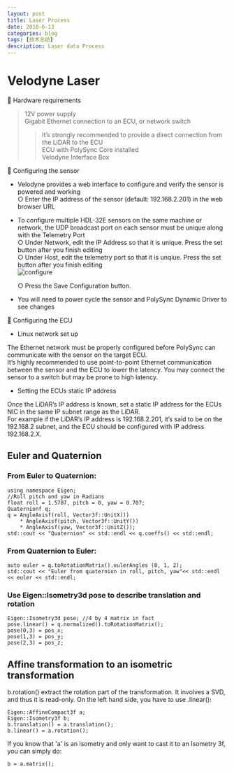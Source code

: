 ```yaml
---
layout: post
title: Laser Process
date: 2018-6-13
categories: blog
tags: [技术总结]
description: Laser data Process
---
```


# Velodyne Laser

:octopus: Hardware requirements  
> 12V power supply  
> Gigabit Ethernet connection to an ECU, or network switch  
>> It’s strongly recommended to provide a direct connection from the LiDAR to the ECU  
> ECU with PolySync Core installed  
> Velodyne Interface Box  

:camel: Configuring the sensor  
* Velodyne provides a web interface to configure and verify the sensor is powered and working  
    ○ Enter the IP address of the sensor (default: 192.168.2.201) in the web browser URL

* To configure multiple HDL-32E sensors on the same machine or network, the UDP broadcast port on each sensor must be unique along with the Telemetry Port  
    ○ Under Network, edit the IP Address so that it is unique. Press the set button after you finish editing  
    ○ Under Host, edit the telemetry port so that it is unqiue. Press the set button after you finish editing  
  ![configure](http://docs.polysync.io/images/velodyne_web_interface_2.png)
    
    ○ Press the Save Configuration button.  
* You will need to power cycle the sensor and PolySync Dynamic Driver to see changes

:dog: Configuring the ECU

* Linux network set up

The Ethernet network must be properly configured before PolySync can communicate with the sensor on the target ECU.  
It’s highly recommended to use point-to-point Ethernet communication between the sensor and the ECU to lower the latency. You may connect the sensor to a switch but may be prone to high latency.  

* Setting the ECUs static IP address

Once the LiDAR’s IP address is known, set a static IP address for the ECUs NIC in the same IP subnet range as the LiDAR.  
For example if the LiDAR’s IP address is 192.168.2.201, it’s said to be on the 192.168.2 subnet, and the ECU should be configured with IP address 192.168.2.X.  


## Euler and Quaternion

### From Euler to Quaternion:

```
using namespace Eigen;
//Roll pitch and yaw in Radians
float roll = 1.5707, pitch = 0, yaw = 0.707;    
Quaternionf q;
q = AngleAxisf(roll, Vector3f::UnitX())
    * AngleAxisf(pitch, Vector3f::UnitY())
    * AngleAxisf(yaw, Vector3f::UnitZ());
std::cout << "Quaternion" << std::endl << q.coeffs() << std::endl;
```

### From Quaternion to Euler:

```
auto euler = q.toRotationMatrix().eulerAngles (0, 1, 2);
std::cout << "Euler from quaternion in roll, pitch, yaw"<< std::endl << euler << std::endl;
```

### Use Eigen::Isometry3d pose to describe translation and rotation

```
Eigen::Isometry3d pose; //4 by 4 matrix in fact
pose.linear() = q.normalized().toRotationMatrix();
pose(0,3) = pos_x;
pose(1,3) = pos_y;
pose(2,3) = pos_z;
```

## Affine transformation to an isometric transformation

b.rotation() extract the rotation part of the transformation. It involves a SVD, and thus it is read-only. On the left hand side, you have to use .linear():

```
Eigen::AffineCompact3f a;
Eigen::Isometry3f b;
b.translation() = a.translation();
b.linear() = a.rotation();
```

If you know that 'a' is an isometry and only want to cast it to an Isometry 3f, you can simply do:

```
b = a.matrix();
```
